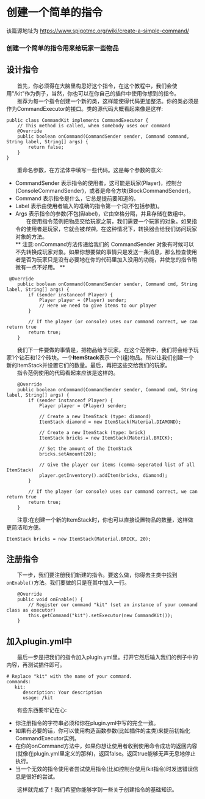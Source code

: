 # 创建一个简单的指令
该篇源地址为 https://www.spigotmc.org/wiki/create-a-simple-command/
### 创建一个简单的指令用来给玩家一些物品
## 设计指令
　　首先，你必须得在大脑里构思好这个指令，在这个教程中，我们会使用"/kit"作为例子，当然，你也可以在你自己的插件中使用你想到的指令。<br>
　　推荐为每一个指令创建一个新的类，这样能使得代码更加整洁。你的类必须是作为CommandExecutor的接口。类的源代码大概看起来像是这样:
```
public class CommandKit implements CommandExecutor {
    // This method is called, when somebody uses our command
    @Override
    public boolean onCommand(CommandSender sender, Command command, String label, String[] args) {
        return false;
    }
}
```
　　重命名参数，在方法体中填写一些代码。这是每个参数的意义:
- CommandSender 表示指令的使用者，这可能是玩家(Player)，控制台(ConsoleCommandSender)，或者是命令方块(BlockCommandSender)。
- Command 表示指令是什么，它总是提前要知道的。
- Label 表示由使用者输入的准确的指令第一个词(不包括参数)。
- Args 表示指令的参数(不包括label)，它由空格分隔，并且存储在数组中。<br>
　　在使用指令范例把物品交给玩家之前，我们需要一个玩家的对象。如果指令的使用者是玩家，它就会被*转换*。在这种情况下，转换器会给我们访问玩家对象的方法。<br>
** 
   注意:onCommand方法传递给我们的 CommandSender 对象有时候可以不先转换成玩家对象。如果你想要做的事情只是发送一条消息，那么检查使用者是否为玩家只是没有必要地在你的代码里加入没用的功能，并使您的指令稍微有一点不好用。 
**
```   
 @Override
    public boolean onCommand(CommandSender sender, Command cmd, String label, String[] args) {
        if (sender instanceof Player) {
            Player player = (Player) sender;
            // Here we need to give items to our player
        }

        // If the player (or console) uses our command correct, we can return true
        return true;
    }
```
　　我们下一件要做的事情是，把物品给予玩家。在这个范例中，我们将会给予玩家1个钻石和12个砖块。一个**ItemStack**表示一个(组)物品。所以让我们创建一个新的ItemStack并设置它们的数量。最后，再把这些交给我们的玩家。<br>
　　指令范例使用的代码看起来应该是这样的。
```
    @Override
    public boolean onCommand(CommandSender sender, Command cmd, String label, String[] args) {
        if (sender instanceof Player) {
            Player player = (Player) sender;

            // Create a new ItemStack (type: diamond)
            ItemStack diamond = new ItemStack(Material.DIAMOND);

            // Create a new ItemStack (type: brick)
            ItemStack bricks = new ItemStack(Material.BRICK);

            // Set the amount of the ItemStack
            bricks.setAmount(20);

            // Give the player our items (comma-seperated list of all ItemStack)
            player.getInventory().addItem(bricks, diamond);
        }

        // If the player (or console) uses our command correct, we can return true
        return true;
    }
```
　　注意:在创建一个新的ItemStack时，你也可以直接设置物品的数量，这样做更简洁和方便。<br>
``` 
ItemStack bricks = new ItemStack(Material.BRICK, 20); 
```
## 注册指令
　　下一步，我们要注册我们新建的指令。要这么做，你得去主类中找到`onEnable()`方法。我们要做的只是在其中加入一行。
```
    @Override
    public void onEnable() {
        // Register our command "kit" (set an instance of your command class as executor)
        this.getCommand("kit").setExecutor(new CommandKit());
    }
```
## 加入plugin.yml中
　　最后一步是把我们的指令加入plugin.yml里。打开它然后输入我们的例子中的内容，再测试插件即可。<br>
```
# Replace "kit" with the name of your command.
commands:
   kit:
      description: Your description
      usage: /kit
```
　　有些东西要牢记在心:
- 你注册指令的字符串必须和你在plugin.yml中写的完全一致。
- 如果有必要的话，你可以使用构造函数参数(比如插件的主类)来提前初始化CommandExecutor实例。
- 在你的onCommand方法中，如果你想让使用者收到使用命令成功的返回内容(就像在plugin.yml里定义的那样)，返回false。返回true能够无声无息地停止执行。
- 当一个无效的指令使用者尝试使用指令(比如控制台使用/kit指令)时发送错误信息是很好的尝试。<br>

　　这样就完成了！我们希望你能够学到一些关于创建指令的基础知识。

